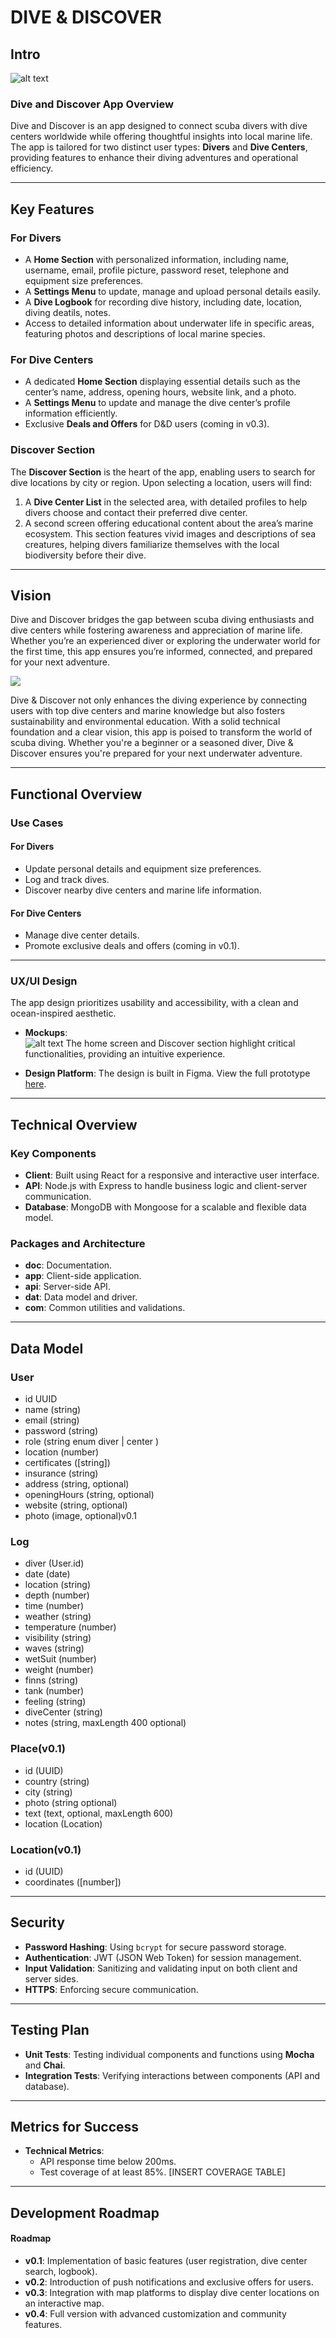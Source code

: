 
# DIVE & DISCOVER

## Intro

![alt text](<Dive & Discover.png>)

### Dive and Discover App Overview

Dive and Discover is an app designed to connect scuba divers with dive centers worldwide while offering thoughtful insights into local marine life. The app is tailored for two distinct user types: **Divers** and **Dive Centers**, providing features to enhance their diving adventures and operational efficiency.

---

## Key Features

### For Divers  
- A **Home Section** with personalized information, including name, username, email, profile picture, password reset, telephone and equipment size preferences.  
- A **Settings Menu** to update, manage and upload personal details easily.  
- A **Dive Logbook** for recording dive history, including date, location, diving deatils, notes.  
- Access to detailed information about underwater life in specific areas, featuring photos and descriptions of local marine species.

### **For Dive Centers**  
- A dedicated **Home Section** displaying essential details such as the center’s name, address, opening hours, website link, and a photo.  
- A **Settings Menu** to update and manage the dive center’s profile information efficiently.  
- Exclusive **Deals and Offers** for D&D users (coming in v0.3).

### Discover Section

The **Discover Section** is the heart of the app, enabling users to search for dive locations by city or region. Upon selecting a location, users will find:  
1. A **Dive Center List** in the selected area, with detailed profiles to help divers choose and contact their preferred dive center.  
2. A second screen offering educational content about the area’s marine ecosystem. This section features vivid images and descriptions of sea creatures, helping divers familiarize themselves with the local biodiversity before their dive.

---

## Vision

Dive and Discover bridges the gap between scuba diving enthusiasts and dive centers while fostering awareness and appreciation of marine life. Whether you’re an experienced diver or exploring the underwater world for the first time, this app ensures you’re informed, connected, and prepared for your next adventure.

![](https://media.giphy.com/media/v1.Y2lkPTc5MGI3NjExd2RxbmZ6MnRkdWV3NTFiNjZkano5NDFsM2R6Z2t4Mzg2Nnpsd2VtNyZlcD12MV9naWZzX3NlYXJjaCZjdD1n/cHZo4OjMQwca4iL4Pu/giphy.gif)



Dive & Discover not only enhances the diving experience by connecting users with top dive centers and marine knowledge but also fosters sustainability and environmental education. With a solid technical foundation and a clear vision, this app is poised to transform the world of scuba diving. Whether you're a beginner or a seasoned diver, Dive & Discover ensures you're prepared for your next underwater adventure.

---
## Functional Overview
### Use Cases

#### For Divers
- Update personal details and equipment size preferences.
- Log and track dives.
- Discover nearby dive centers and marine life information.

#### For Dive Centers
- Manage dive center details.
- Promote exclusive deals and offers (coming in v0.1).

---

### UX/UI Design

The app design prioritizes usability and accessibility, with a clean and ocean-inspired aesthetic.

- **Mockups**:  
![alt text](image-1.png)
The home screen and Discover section highlight critical functionalities, providing an intuitive experience.  

- **Design Platform**: The design is built in Figma. View the full prototype [here](https://www.figma.com/design/izhbCn1siLrHnPkkMKCJuz/DIVE%26DISCOVER?node-id=0-1&node-type=canvas&t=7hdyMoMmZXfLlOZg-0).

---

## Technical Overview

### Key Components
- **Client**: Built using React for a responsive and interactive user interface.
- **API**: Node.js with Express to handle business logic and client-server communication.
- **Database**: MongoDB with Mongoose for a scalable and flexible data model.

### Packages and Architecture
- **doc**: Documentation.
- **app**: Client-side application.
- **api**: Server-side API.
- **dat**: Data model and driver.
- **com**: Common utilities and validations.

---

## Data Model

### User 

  - id UUID
  - name (string)
  - email (string)
  - password (string)
  - role (string enum diver | center )
  - location (number)
  - certificates ([string])
  - insurance (string)
  - address (string, optional)
  - openingHours (string, optional)
  - website (string, optional)
  - photo (image, optional)v0.1

  ### Log
 - diver (User.id)
 - date (date)
 - location (string)
 - depth (number)
 - time (number)
 - weather (string)
 - temperature (number)
 - visibility (string)
 - waves (string)
 - wetSuit (number)
 - weight (number)
 - finns (string)
 - tank (number)
 - feeling (string)
 - diveCenter (string)
 - notes (string, maxLength 400 optional)
    

### Place(v0.1)
  - id (UUID)
  - country (string)
  - city (string)
  - photo (string optional)
  - text (text, optional, maxLength 600)
  - location (Location)

### Location(v0.1)
- id (UUID)
- coordinates ([number])


---

## Security

- **Password Hashing**: Using `bcrypt` for secure password storage.
- **Authentication**: JWT (JSON Web Token) for session management.
- **Input Validation**: Sanitizing and validating input on both client and server sides.
- **HTTPS**: Enforcing secure communication.

---

## Testing Plan

- **Unit Tests**: Testing individual components and functions using **Mocha** and **Chai**.
- **Integration Tests**: Verifying interactions between components (API and database).

---

## Metrics for Success

- **Technical Metrics**:
  - API response time below 200ms.
  - Test coverage of at least 85%.
[INSERT COVERAGE TABLE]
---




## **Development Roadmap**

#### Roadmap
- **v0.1**: Implementation of basic features (user registration, dive center search, logbook).
- **v0.2**: Introduction of push notifications and exclusive offers for users.
- **v0.3**: Integration with map platforms to display dive center locations on an interactive map.
- **v0.4**: Full version with advanced customization and community features.



